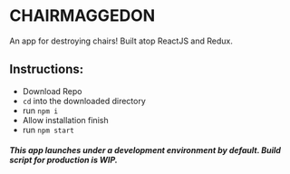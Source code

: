 # CHAIRMAGGEDON
An app for destroying chairs! Built atop ReactJS and Redux.

## Instructions:

<ul>
<li>Download Repo</li>
<li><code>cd</code> into the downloaded directory</li>
<li>run <code>npm i</code></li>
<li>Allow installation finish</li>
<li>run <code>npm start</code></li>
</ul>

##### This app launches under a development environment by default. Build script for production is WIP.

